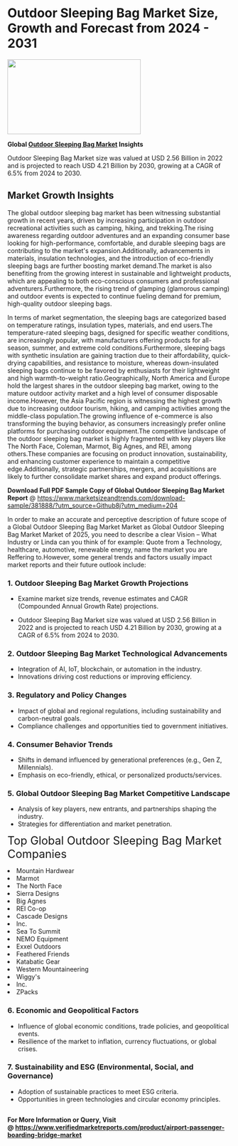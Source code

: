 <H1>Outdoor Sleeping Bag Market Size, Growth and Forecast from 2024 - 2031</H1><img class="aligncenter size-medium wp-image-584254" src="https://thirdeyenews.in/wp-content/uploads/2024/09/Global-Market-Research-300x168.jpeg" alt="" width="300" height="168" /><p><strong>Global&nbsp;<a href="https://www.marketsizeandtrends.com/download-sample/381888/?utm_source=Github8j?utm_medium=204">Outdoor Sleeping Bag Market</a> Insights</strong></p><p>Outdoor Sleeping Bag Market size was valued at USD 2.56 Billion in 2022 and is projected to reach USD 4.21 Billion by 2030, growing at a CAGR of 6.5% from 2024 to 2030.</p><p><h2>Market Growth Insights</h2> <p>The global outdoor sleeping bag market has been witnessing substantial growth in recent years, driven by increasing participation in outdoor recreational activities such as camping, hiking, and trekking.The rising awareness regarding outdoor adventures and an expanding consumer base looking for high-performance, comfortable, and durable sleeping bags are contributing to the market's expansion.Additionally, advancements in materials, insulation technologies, and the introduction of eco-friendly sleeping bags are further boosting market demand.The market is also benefiting from the growing interest in sustainable and lightweight products, which are appealing to both eco-conscious consumers and professional adventurers.Furthermore, the rising trend of glamping (glamorous camping) and outdoor events is expected to continue fueling demand for premium, high-quality outdoor sleeping bags. </p> <p>In terms of market segmentation, the sleeping bags are categorized based on temperature ratings, insulation types, materials, and end users.The temperature-rated sleeping bags, designed for specific weather conditions, are increasingly popular, with manufacturers offering products for all-season, summer, and extreme cold conditions.Furthermore, sleeping bags with synthetic insulation are gaining traction due to their affordability, quick-drying capabilities, and resistance to moisture, whereas down-insulated sleeping bags continue to be favored by enthusiasts for their lightweight and high warmth-to-weight ratio.Geographically, North America and Europe hold the largest shares in the outdoor sleeping bag market, owing to the mature outdoor activity market and a high level of consumer disposable income.However, the Asia Pacific region is witnessing the highest growth due to increasing outdoor tourism, hiking, and camping activities among the middle-class population.The growing influence of e-commerce is also transforming the buying behavior, as consumers increasingly prefer online platforms for purchasing outdoor equipment.The competitive landscape of the outdoor sleeping bag market is highly fragmented with key players like The North Face, Coleman, Marmot, Big Agnes, and REI, among others.These companies are focusing on product innovation, sustainability, and enhancing customer experience to maintain a competitive edge.Additionally, strategic partnerships, mergers, and acquisitions are likely to further consolidate market shares and expand product offerings.</p><p><span class=""><strong>Download Full PDF Sample Copy of Global Outdoor Sleeping Bag Market Report</strong> @ <a href="https://www.marketsizeandtrends.com/download-sample/381888/?utm_source=Github8j?utm_medium=204" target="_blank">https://www.marketsizeandtrends.com/download-sample/381888/?utm_source=Github8j?utm_medium=204</a></span></p><p>In order to make an accurate and perceptive description of future scope of a Global&nbsp;Outdoor Sleeping Bag Market Market as Global&nbsp;Outdoor Sleeping Bag Market Market of 2025, you need to describe a clear Vision &ndash; What Industry or Linda can you think of for example: Quote from a Technology, healthcare, automotive, renewable energy, name the market you are Reffering to.However, some general trends and factors usually impact market reports and their future outlook include:</p><h3>1.&nbsp;<strong>Outdoor Sleeping Bag Market Growth Projections</strong></h3><ul><li>Examine market size trends, revenue estimates and CAGR (Compounded Annual Growth Rate) projections.</li><li><p>Outdoor Sleeping Bag Market size was valued at USD 2.56 Billion in 2022 and is projected to reach USD 4.21 Billion by 2030, growing at a CAGR of 6.5% from 2024 to 2030.</p></li></ul><h3>2.&nbsp;<strong>Outdoor Sleeping Bag Market Technological Advancements</strong></h3><ul><li>Integration of AI, IoT, blockchain, or automation in the industry.</li><li>Innovations driving cost reductions or improving efficiency.</li></ul><h3>3.&nbsp;<strong>Regulatory and Policy Changes</strong></h3><ul><li>Impact of global and regional regulations, including sustainability and carbon-neutral goals.</li><li>Compliance challenges and opportunities tied to government initiatives.</li></ul><h3>4.&nbsp;<strong>Consumer Behavior Trends</strong></h3><ul><li>Shifts in demand influenced by generational preferences (e.g., Gen Z, Millennials).</li><li>Emphasis on eco-friendly, ethical, or personalized products/services.</li></ul><h3>5.&nbsp;<strong>Global Outdoor Sleeping Bag Market Competitive Landscape</strong></h3><ul><li>Analysis of key players, new entrants, and partnerships shaping the industry.</li><li>Strategies for differentiation and market penetration.</li></ul><p data-pm-slice="1 1 []"><span style="color: inherit; font-family: inherit; font-size: 25px;">Top Global Outdoor Sleeping Bag Market Companies</span></p><div class="" data-test-id=""><p><li>Mountain Hardwear</li><li> Marmot</li><li> The North Face</li><li> Sierra Designs</li><li> Big Agnes</li><li> REI Co-op</li><li> Cascade Designs</li><li> Inc.</li><li> Sea To Summit</li><li> NEMO Equipment</li><li> Exxel Outdoors</li><li> Feathered Friends</li><li> Katabatic Gear</li><li> Western Mountaineering</li><li> Wiggy's</li><li> Inc.</li><li> ZPacks</li></p></div><h3>6.&nbsp;<strong>Economic and Geopolitical Factors</strong></h3><ul><li>Influence of global economic conditions, trade policies, and geopolitical events.</li><li>Resilience of the market to inflation, currency fluctuations, or global crises.</li></ul><h3>7.&nbsp;<strong>Sustainability and ESG (Environmental, Social, and Governance)</strong></h3><ul><li>Adoption of sustainable practices to meet ESG criteria.</li><li>Opportunities in green technologies and circular economy principles.</li></ul><h2><strong style="font-size: 14px;">For More Information or Query, Visit @&nbsp;</strong><a style="background-color: #ffffff; font-size: 14px;" href="https://www.marketsizeandtrends.com/report/outdoor-sleeping-bag-market/" target="_blank">https://www.verifiedmarketreports.com/product/airport-passenger-boarding-bridge-market</a></h2>